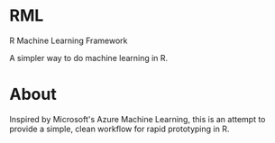 # RML
R Machine Learning Framework

A simpler way to do machine learning in R. 

# About
Inspired by Microsoft's Azure Machine Learning, this is an attempt to provide a simple, clean workflow for rapid prototyping in R.  
